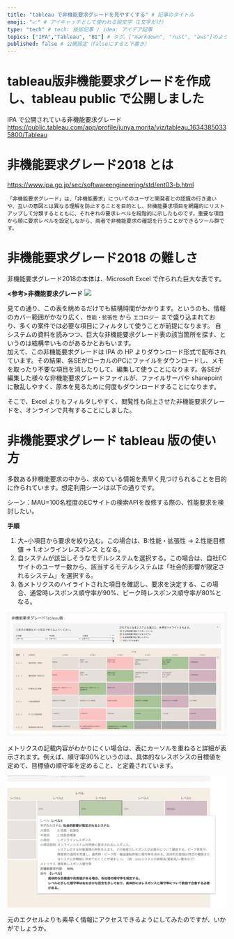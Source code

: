 ```yaml
---
title: "tableau で非機能要求グレードを見やすくする" # 記事のタイトル
emoji: "📈" # アイキャッチとして使われる絵文字（1文字だけ）
type: "tech" # tech: 技術記事 / idea: アイデア記事
topics: ["IPA","Tableau", "BI"] # タグ。["markdown", "rust", "aws"]のように指定する
published: false # 公開設定（falseにすると下書き）
---
```


# tableau版非機能要求グレードを作成し、tableau public で公開しました

IPA で公開されている非機能要求グレード
https://public.tableau.com/app/profile/junya.morita/viz/tableau_16343850335800/Tableau

# 非機能要求グレード2018 とは
https://www.ipa.go.jp/sec/softwareengineering/std/ent03-b.html

```
「非機能要求グレード」は、「非機能要求」についてのユーザと開発者との認識の行き違いや、互いの意図とは異なる理解を防止することを目的とし、非機能要求項目を網羅的にリストアップして分類するとともに、それぞれの要求レベルを段階的に示したものです。重要な項目から順に要求レベルを設定しながら、両者で非機能要求の確認を行うことができるツール群です。
```
# 非機能要求グレード2018 の難しさ
非機能要求グレード2018の本体は、Microsoft Excel で作られた巨大な表です。

**<参考>非機能要求グレード**
![](/images/hikino-yokyu-image.gif)

見ての通り、この表を眺めるだけでも結構時間がかかります。というのも、情報のカバー範囲がかなり広く、`性能・拡張性` から `エコロジー` まで盛り込まれており、多くの案件では必要な項目にフィルタして使うことが前提になります。 
自システムの資料を読みつつ、巨大な非機能要求グレード表の該当箇所を探す、というのは結構辛いものがあるかとおもいます。  
加えて、この非機能要求グレードは IPA の HP よりダウンロード形式で配布されています。その結果、各SEがローカルのPCにファイルをダウンロードし、メモを取ったり不要な項目を消したりして、編集して使うことになります。各SEが編集した様々な非機能要求グレードファイルが、ファイルサーバや sharepoint に散乱しやすく、原本を見るために何度もダウンロードすることになります。

そこで、Excel よりもフィルタしやすく、閲覧性も向上させた非機能要求グレードを、オンラインで共有することにしました。

# 非機能要求グレード tableau 版の使い方
多数ある非機能要求の中から、求めている情報を素早く見つけられることを目的に作られています。想定利用シーンは以下の通りです。

シーン：MAU=100名程度のECサイトの検索APIを改修する際の、性能要求を検討したい。

**手順**

1. 大~小項目から要求を絞り込む。この場合は、B:性能・拡張性 -> 2.性能目標値 -> 1.オンラインレスポンス となる。
2. 自システムが該当しそうなモデルシステムを選択する。この場合は、自社ECサイトのユーザー数から、該当するモデルシステムは「社会的影響が限定されるシステム」を選択する。
3. 各メトリクスのハイライトされた項目を確認し、要求を決定する、この場合、通常時レスポンス順守率が90%、ピーク時レスポンス順守率が80%となる。

![](/images/hikino-yokyu-play.gif)

メトリクスの記載内容がわかりにくい場合は、表にカーソルを重ねると詳細が表示されます。例えば、順守率90%というのは、具体的なレスポンスの目標値を定めて、目標値の順守率を定めること、と定義されています。

![](/images/hikino-yokyu-shosai.png)

元のエクセルよりも素早く情報にアクセスできるようにしてみたのですが、いかがでしょうか。